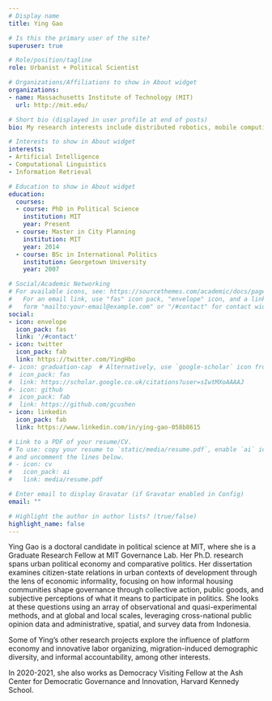 ```yaml
---
# Display name
title: Ying Gao

# Is this the primary user of the site?
superuser: true

# Role/position/tagline
role: Urbanist + Political Scientist

# Organizations/Affiliations to show in About widget
organizations:
- name: Massachusetts Institute of Technology (MIT)
  url: http://mit.edu/

# Short bio (displayed in user profile at end of posts)
bio: My research interests include distributed robotics, mobile computing and programmable matter.

# Interests to show in About widget
interests:
- Artificial Intelligence
- Computational Linguistics
- Information Retrieval

# Education to show in About widget
education:
  courses:
  - course: PhD in Political Science
    institution: MIT
    year: Present
  - course: Master in City Planning
    institution: MIT
    year: 2014
  - course: BSc in International Politics
    institution: Georgetown University
    year: 2007

# Social/Academic Networking
# For available icons, see: https://sourcethemes.com/academic/docs/page-builder/#icons
#   For an email link, use "fas" icon pack, "envelope" icon, and a link in the
#   form "mailto:your-email@example.com" or "/#contact" for contact widget.
social:
- icon: envelope
  icon_pack: fas
  link: '/#contact'
- icon: twitter
  icon_pack: fab
  link: https://twitter.com/YingHbo
#- icon: graduation-cap  # Alternatively, use `google-scholar` icon from `ai` icon pack
#  icon_pack: fas
#  link: https://scholar.google.co.uk/citations?user=sIwtMXoAAAAJ
#- icon: github
#  icon_pack: fab
#  link: https://github.com/gcushen
- icon: linkedin
  icon_pack: fab
  link: https://www.linkedin.com/in/ying-gao-058b8615

# Link to a PDF of your resume/CV.
# To use: copy your resume to `static/media/resume.pdf`, enable `ai` icons in `params.toml`, 
# and uncomment the lines below.
# - icon: cv
#   icon_pack: ai
#   link: media/resume.pdf

# Enter email to display Gravatar (if Gravatar enabled in Config)
email: ""

# Highlight the author in author lists? (true/false)
highlight_name: false
---
```


Ying Gao is a doctoral candidate in political science at MIT, where she is a Graduate Research Fellow at MIT Governance Lab. Her Ph.D. research spans urban political economy and comparative politics. Her dissertation examines citizen-state relations in urban contexts of development through the lens of economic informality, focusing on how informal housing communities shape governance through collective action, public goods, and subjective perceptions of what it means to participate in politics. She looks at these questions using an array of observational and quasi-experimental methods, and at global and local scales, leveraging cross-national public opinion data and administrative, spatial, and survey data from Indonesia. 

Some of Ying’s other research projects explore the influence of platform economy and innovative labor organizing, migration-induced demographic diversity, and informal accountability, among other interests. 

In 2020-2021, she also works as Democracy Visiting Fellow at the Ash Center for Democratic Governance and Innovation, Harvard Kennedy School.
